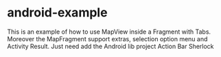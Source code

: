 android-example
===============

This is an example of how to use MapView inside a Fragment with Tabs. Moreover the MapFragment support extras, selection option menu and Activity Result.
Just need add the Android lib project Action Bar Sherlock